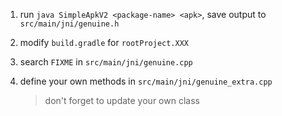 1. run `java SimpleApkV2 <package-name> <apk>`, save output to `src/main/jni/genuine.h`

2. modify `build.gradle` for `rootProject.XXX`

3. search `FIXME` in `src/main/jni/genuine.cpp`

4. define your own methods in `src/main/jni/genuine_extra.cpp`
   > don't forget to update your own class
